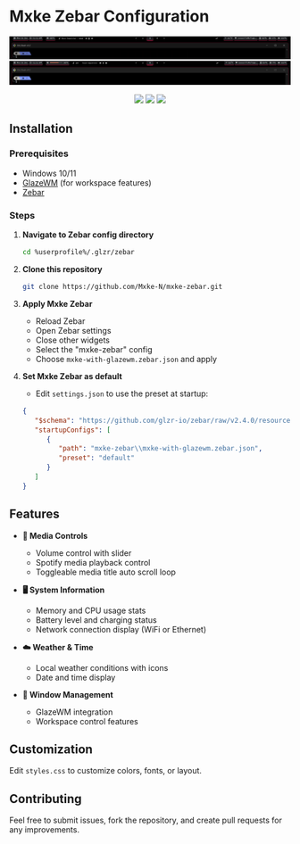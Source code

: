 # Mxke Zebar Configuration

![preview](img/image1.png)
![preview](img/image2.png)

<p align="center">
  <img src="https://img.shields.io/github/last-commit/Mxke-N/mxke-zebar?style=flat" />
  <img src="https://img.shields.io/github/repo-size/Mxke-N/mxke-zebar?style=flat" />
  <img src="https://img.shields.io/github/stars/Mxke-N/mxke-zebar?style=social" />
</p>

## Installation

### Prerequisites

- Windows 10/11
- [GlazeWM](https://github.com/glzr-io/glazewm) (for workspace features)
- [Zebar](https://github.com/glzr-io/zebar) 

### Steps

1. **Navigate to Zebar config directory**
   ```bash
   cd %userprofile%/.glzr/zebar
   ```

2. **Clone this repository**
   ```bash
   git clone https://github.com/Mxke-N/mxke-zebar.git
   ```
   
3. **Apply Mxke Zebar**
   - Reload Zebar
   - Open Zebar settings
   - Close other widgets
   - Select the "mxke-zebar" config
   - Choose `mxke-with-glazewm.zebar.json` and apply

4. **Set Mxke Zebar as default**
   - Edit `settings.json` to use the preset at startup:
   ```json
   {
      "$schema": "https://github.com/glzr-io/zebar/raw/v2.4.0/resources/settings-schema.json",
      "startupConfigs": [
         {
            "path": "mxke-zebar\\mxke-with-glazewm.zebar.json",
            "preset": "default"
         }
      ]
   }
   ```

## Features

- **🎵 Media Controls**
  - Volume control with slider
  - Spotify media playback control
  - Toggleable media title auto scroll loop 

- **🖥️ System Information**
  - Memory and CPU usage stats
  - Battery level and charging status
  - Network connection display (WiFi or Ethernet) 

- **☁️ Weather & Time**
  - Local weather conditions with icons
  - Date and time display

- **🧱 Window Management**
  - GlazeWM integration
  - Workspace control features

## Customization

Edit `styles.css` to customize colors, fonts, or layout.

## Contributing

Feel free to submit issues, fork the repository, and create pull requests for any improvements.
